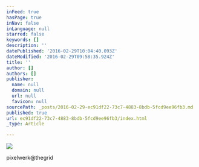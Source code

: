 ```yaml
---
inFeed: true
hasPage: true
inNav: false
inLanguage: null
starred: false
keywords: []
description: ''
datePublished: '2016-02-29T10:04:40.093Z'
dateModified: '2016-02-29T09:58:35.924Z'
title: ''
author: []
authors: []
publisher:
  name: null
  domain: null
  url: null
  favicon: null
sourcePath: _posts/2016-02-29-ec91df22-73c7-4883-8bdb-5fcd9ee96fb3.md
published: true
url: ec91df22-73c7-4883-8bdb-5fcd9ee96fb3/index.html
_type: Article

---
```

![](https://the-grid-user-content.s3-us-west-2.amazonaws.com/9cbc64f3-2710-418a-bc50-df55dd343c0f.jpg)

pixelwerk@thegrid